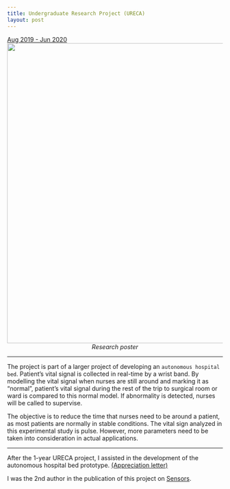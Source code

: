 ```yaml
---
title: Undergraduate Research Project (URECA)
layout: post
---
```

<div style="text-align: left"><u>Aug 2019 - Jun 2020</u></div>

<img src="http://centiLinda.github.io/portfolio/assets/images/ureca_poster.png" width="700"/>
<div style="text-align: center"><em>Research poster</em></div>

---

The project is part of a larger project of developing an `autonomous hospital bed`. Patient’s vital signal is collected in real-time by a wrist band. By modelling the vital signal when nurses are still around and marking it as “normal”, patient’s vital signal during the rest of the trip to surgical room or ward is compared to this normal model. If abnormality is detected, nurses will be called to supervise.

The objective is to reduce the time that nurses need to be around a patient, as most patients are normally in stable conditions. The vital sign analyzed in this experimental study is pulse. However, more parameters need to be taken into consideration in actual applications.

---

After the 1-year URECA project, I assisted in the development of the autonomous hospital bed prototype. [(Appreciation letter)](http://centiLinda.github.io/portfolio/assets/images/Letter_of_Appreciation.pdf)

I was the 2nd author in the publication of this project on [Sensors](https://www.mdpi.com/1424-8220/21/17/5711).